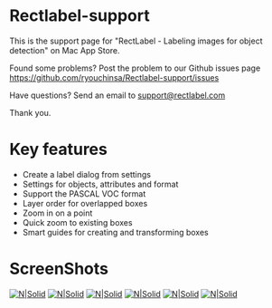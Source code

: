 # Rectlabel-support
This is the support page for "RectLabel - Labeling images for object detection" on Mac App Store.

Found some problems?
Post the problem to our Github issues page https://github.com/ryouchinsa/Rectlabel-support/issues

Have questions?
Send an email to support@rectlabel.com

Thank you.

# Key features
- Create a label dialog from settings
- Settings for objects, attributes and format
- Support the PASCAL VOC format
- Layer order for overlapped boxes
- Zoom in on a point
- Quick zoom to existing boxes
- Smart guides for creating and transforming boxes

# ScreenShots
[![N|Solid](https://static.rectlabel.com/waysify_app/img/json_web.jpg)](https://rectlabel.com/)
[![N|Solid](https://static.rectlabel.com/waysify_app/img/settings_web.jpg)](https://rectlabel.com/)
[![N|Solid](https://static.rectlabel.com/waysify_app/img/layer_web.jpg)](https://rectlabel.com/)
[![N|Solid](https://static.rectlabel.com/waysify_app/img/zoom_web.jpg)](https://rectlabel.com/)
[![N|Solid](https://static.rectlabel.com/waysify_app/img/focus_web.jpg)](https://rectlabel.com/)
[![N|Solid](https://static.rectlabel.com/waysify_app/img/guides_web.jpg)](https://rectlabel.com/)
